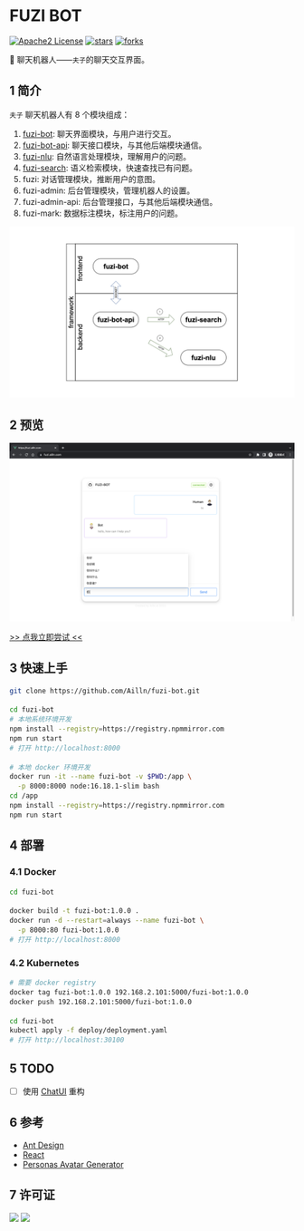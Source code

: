 # FUZI BOT

[![Apache2 License](https://img.shields.io/badge/license-Apache2-orange.svg)](https://github.com/Ailln/fuzi-bot/blob/main/LICENSE)
[![stars](https://img.shields.io/github/stars/Ailln/fuzi-bot.svg)](https://github.com/Ailln/fuzi-bot/stargazers)
[![forks](https://img.shields.io/github/forks/Ailln/fuzi-bot.svg)](https://github.com/Ailln/fuzi-bot/network/members)

🤖️ 聊天机器人——`夫子`的聊天交互界面。

## 1 简介

`夫子` 聊天机器人有 8 个模块组成：
1. [fuzi-bot](https://github.com/Ailln/fuzi-bot): 聊天界面模块，与用户进行交互。
2. [fuzi-bot-api](https://github.com/Ailln/fuzi-bot-api): 聊天接口模块，与其他后端模块通信。
3. [fuzi-nlu](https://github.com/Ailln/fuzi-nlu): 自然语言处理模块，理解用户的问题。
4. [fuzi-search](https://github.com/Ailln/fuzi-search): 语义检索模块，快速查找已有问题。
5. fuzi: 对话管理模块，推断用户的意图。
6. fuzi-admin: 后台管理模块，管理机器人的设置。
7. fuzi-admin-api: 后台管理接口，与其他后端模块通信。
8. fuzi-mark: 数据标注模块，标注用户的问题。

![framework](.github/fuzi-framework.png)

## 2 预览

![预览](.github/fuzi-preview.png)

[>> 点我立即尝试 <<](https://fuzi.ailln.com)

## 3 快速上手

```bash
git clone https://github.com/Ailln/fuzi-bot.git

cd fuzi-bot
# 本地系统环境开发
npm install --registry=https://registry.npmmirror.com
npm run start
# 打开 http://localhost:8000

# 本地 docker 环境开发
docker run -it --name fuzi-bot -v $PWD:/app \
  -p 8000:8000 node:16.18.1-slim bash
cd /app
npm install --registry=https://registry.npmmirror.com
npm run start
```

## 4 部署

### 4.1 Docker

```bash
cd fuzi-bot

docker build -t fuzi-bot:1.0.0 .
docker run -d --restart=always --name fuzi-bot \
  -p 8000:80 fuzi-bot:1.0.0
# 打开 http://localhost:8000
```

### 4.2 Kubernetes

```bash
# 需要 docker registry
docker tag fuzi-bot:1.0.0 192.168.2.101:5000/fuzi-bot:1.0.0
docker push 192.168.2.101:5000/fuzi-bot:1.0.0

cd fuzi-bot
kubectl apply -f deploy/deployment.yaml
# 打开 http://localhost:30100
```

## 5 TODO

- [ ] 使用 [ChatUI](https://chatui.io/) 重构

## 6 参考

- [Ant Design](https://ant.design/)
- [React](https://reactjs.org/)
- [Personas Avatar Generator](https://personas.draftbit.com/)

## 7 许可证

[![](https://award.dovolopor.com?lt=License&rt=Apache2&rbc=orange)](./LICENSE)
[![](https://award.dovolopor.com?lt=Ailln's&rt=idea&lbc=lightgray&rbc=red&ltc=red)](https://github.com/Ailln/award)
